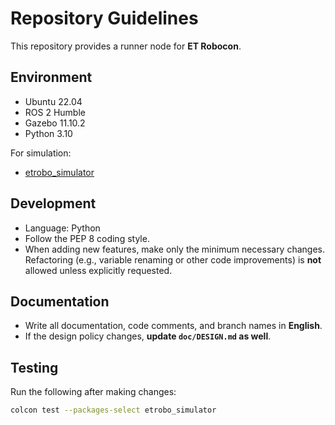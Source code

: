 # Repository Guidelines

This repository provides a runner node for **ET Robocon**.

## Environment
- Ubuntu 22.04  
- ROS 2 Humble  
- Gazebo 11.10.2  
- Python 3.10  

For simulation:  
- [etrobo_simulator](https://github.com/owhinata/etrobo_simulator)

## Development
- Language: Python  
- Follow the PEP 8 coding style.  
- When adding new features, make only the minimum necessary changes.  
  Refactoring (e.g., variable renaming or other code improvements) is **not** allowed unless explicitly requested.

## Documentation
- Write all documentation, code comments, and branch names in **English**.  
- If the design policy changes, **update `doc/DESIGN.md` as well**.

## Testing
Run the following after making changes:

```bash
colcon test --packages-select etrobo_simulator

